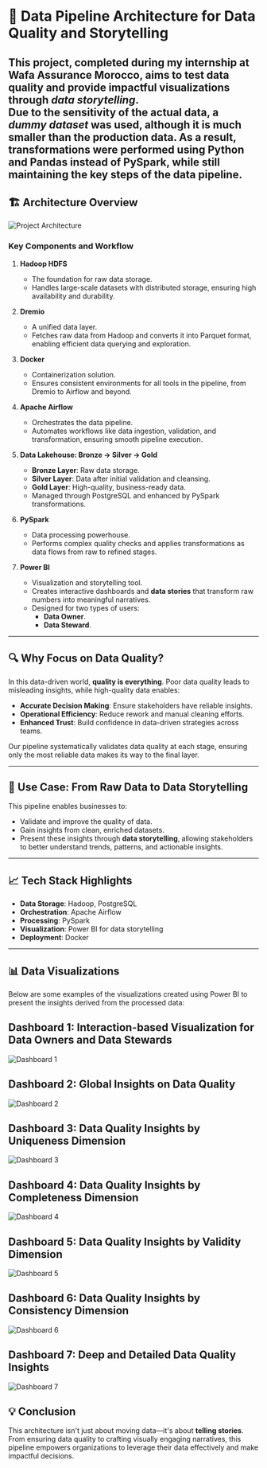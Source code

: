 # 🚀 Data Pipeline Architecture for Data Quality and Storytelling  

This project, completed during my internship at Wafa Assurance Morocco, aims to test data quality and provide impactful visualizations through *data storytelling*.  
Due to the sensitivity of the actual data, a *dummy dataset* was used, although it is much smaller than the production data. As a result, transformations were performed using **Python** and **Pandas** instead of **PySpark**, while still maintaining the key steps of the data pipeline.
---


## 🏗️ Architecture Overview  

![Project Architecture](archi.png)  

### Key Components and Workflow  

1. **Hadoop HDFS**  
   - The foundation for raw data storage.  
   - Handles large-scale datasets with distributed storage, ensuring high availability and durability.  

2. **Dremio**  
   - A unified data layer.  
   - Fetches raw data from Hadoop and converts it into Parquet format, enabling efficient data querying and exploration.  

3. **Docker**  
   - Containerization solution.  
   - Ensures consistent environments for all tools in the pipeline, from Dremio to Airflow and beyond.

4. **Apache Airflow**  
   - Orchestrates the data pipeline.  
   - Automates workflows like data ingestion, validation, and transformation, ensuring smooth pipeline execution.

5. **Data Lakehouse: Bronze → Silver → Gold**  
   - **Bronze Layer**: Raw data storage.  
   - **Silver Layer**: Data after initial validation and cleansing.  
   - **Gold Layer**: High-quality, business-ready data.  
   - Managed through PostgreSQL and enhanced by PySpark transformations.

6. **PySpark**  
   - Data processing powerhouse.  
   - Performs complex quality checks and applies transformations as data flows from raw to refined stages.

7. **Power BI**  
   - Visualization and storytelling tool.  
   - Creates interactive dashboards and **data stories** that transform raw numbers into meaningful narratives.  
   - Designed for two types of users:  
     - **Data Owner**.  
     - **Data Steward**.

---

## 🔍 Why Focus on Data Quality?  

In this data-driven world, **quality is everything**. Poor data quality leads to misleading insights, while high-quality data enables:  

- **Accurate Decision Making**: Ensure stakeholders have reliable insights.  
- **Operational Efficiency**: Reduce rework and manual cleaning efforts.  
- **Enhanced Trust**: Build confidence in data-driven strategies across teams.  

Our pipeline systematically validates data quality at each stage, ensuring only the most reliable data makes its way to the final layer.

---

## 🎯 Use Case: From Raw Data to Data Storytelling  

This pipeline enables businesses to:  
- Validate and improve the quality of data.  
- Gain insights from clean, enriched datasets.  
- Present these insights through **data storytelling**, allowing stakeholders to better understand trends, patterns, and actionable insights.  

---

## 📈 Tech Stack Highlights  

- **Data Storage**: Hadoop, PostgreSQL  
- **Orchestration**: Apache Airflow  
- **Processing**: PySpark  
- **Visualization**: Power BI for data storytelling  
- **Deployment**: Docker  

---

## 📊 Data Visualizations  

Below are some examples of the visualizations created using Power BI to present the insights derived from the processed data:

## **Dashboard 1**: Interaction-based Visualization for Data Owners and Data Stewards  
![Dashboard 1](dashboards/1.jpg)

## **Dashboard 2**: Global Insights on Data Quality  
![Dashboard 2](dashboards/2.jpg)

## **Dashboard 3**: Data Quality Insights by Uniqueness Dimension  
![Dashboard 3](dashboards/3.jpg)

## **Dashboard 4**: Data Quality Insights by Completeness Dimension  
![Dashboard 4](dashboards/4.jpg)

## **Dashboard 5**: Data Quality Insights by Validity Dimension  
![Dashboard 5](dashboards/5.jpg)

## **Dashboard 6**: Data Quality Insights by Consistency Dimension  
![Dashboard 6](dashboards/6.jpg)
## **Dashboard 7**: Deep and Detailed Data Quality Insights  
![Dashboard 7](dashboards/7.jpg)


  
## 💡 Conclusion  

This architecture isn't just about moving data—it's about **telling stories**. From ensuring data quality to crafting visually engaging narratives, this pipeline empowers organizations to leverage their data effectively and make impactful decisions.

